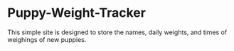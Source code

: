 # Puppy-Weight-Tracker
 This simple site is designed to store the names, daily weights, and times of weighings of new puppies. 
